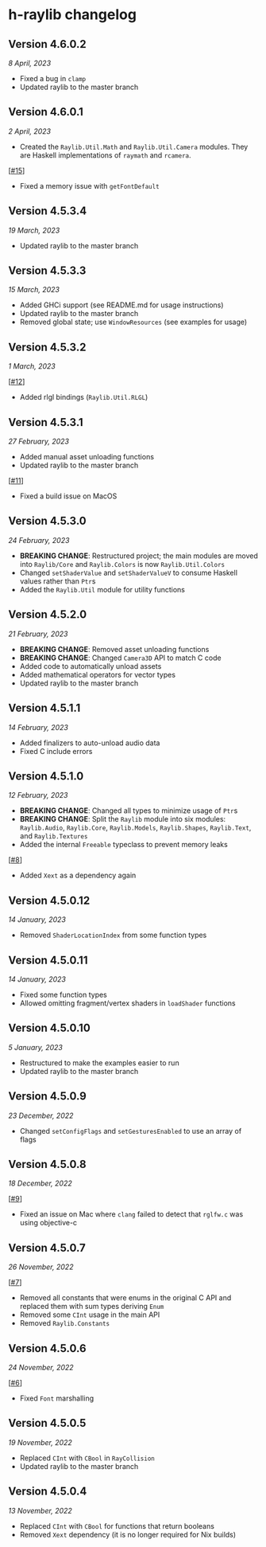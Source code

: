 # h-raylib changelog

## Version 4.6.0.2
_8 April, 2023_

- Fixed a bug in `clamp`
- Updated raylib to the master branch

## Version 4.6.0.1
_2 April, 2023_

- Created the `Raylib.Util.Math` and `Raylib.Util.Camera` modules. They are Haskell implementations of `raymath` and `rcamera`.

\[[#15](https://github.com/Anut-py/h-raylib/pull/15)\]

- Fixed a memory issue with `getFontDefault`

## Version 4.5.3.4
_19 March, 2023_

- Updated raylib to the master branch

## Version 4.5.3.3
_15 March, 2023_

- Added GHCi support (see README.md for usage instructions)
- Updated raylib to the master branch
- Removed global state; use `WindowResources` (see examples for usage)

## Version 4.5.3.2
_1 March, 2023_

\[[#12](https://github.com/Anut-py/h-raylib/pull/12)\]

- Added rlgl bindings (`Raylib.Util.RLGL`)

## Version 4.5.3.1
_27 February, 2023_

- Added manual asset unloading functions
- Updated raylib to the master branch

\[[#11](https://github.com/Anut-py/h-raylib/pull/11)\]

- Fixed a build issue on MacOS

## Version 4.5.3.0
_24 February, 2023_

-  **BREAKING CHANGE**: Restructured project; the main modules are moved into `Raylib/Core` and `Raylib.Colors` is now `Raylib.Util.Colors`
- Changed `setShaderValue` and `setShaderValueV` to consume Haskell values rather than `Ptr`s
- Added the `Raylib.Util` module for utility functions

## Version 4.5.2.0
_21 February, 2023_

- **BREAKING CHANGE**: Removed asset unloading functions
- **BREAKING CHANGE**: Changed `Camera3D` API to match C code
- Added code to automatically unload assets
- Added mathematical operators for vector types
- Updated raylib to the master branch

## Version 4.5.1.1
_14 February, 2023_

- Added finalizers to auto-unload audio data
- Fixed C include errors

## Version 4.5.1.0
_12 February, 2023_

- **BREAKING CHANGE**: Changed all types to minimize usage of `Ptr`s
- **BREAKING CHANGE**: Split the `Raylib` module into six modules: `Raylib.Audio`, `Raylib.Core`, `Raylib.Models`, `Raylib.Shapes`, `Raylib.Text`, and `Raylib.Textures`
- Added the internal `Freeable` typeclass to prevent memory leaks

\[[#8](https://github.com/Anut-py/h-raylib/issues/8)\]

- Added `Xext` as a dependency again

## Version 4.5.0.12
_14 January, 2023_

- Removed `ShaderLocationIndex` from some function types

## Version 4.5.0.11
_14 January, 2023_

- Fixed some function types
- Allowed omitting fragment/vertex shaders in `loadShader` functions

## Version 4.5.0.10
_5 January, 2023_

- Restructured to make the examples easier to run
- Updated raylib to the master branch

## Version 4.5.0.9
_23 December, 2022_

- Changed `setConfigFlags` and `setGesturesEnabled` to use an array of flags

## Version 4.5.0.8
_18 December, 2022_

\[[#9](https://github.com/Anut-py/h-raylib/issues/9)\]

- Fixed an issue on Mac where `clang` failed to detect that `rglfw.c` was using objective-c

## Version 4.5.0.7
_26 November, 2022_

\[[#7](https://github.com/Anut-py/h-raylib/pull/7)\]

- Removed all constants that were enums in the original C API and replaced them with sum types deriving `Enum`
- Removed some `CInt` usage in the main API
- Removed `Raylib.Constants`

## Version 4.5.0.6
_24 November, 2022_

\[[#6](https://github.com/Anut-py/h-raylib/issues/6)\]

- Fixed `Font` marshalling

## Version 4.5.0.5
_19 November, 2022_
- Replaced `CInt` with `CBool` in `RayCollision`
- Updated raylib to the master branch

## Version 4.5.0.4
_13 November, 2022_
- Replaced `CInt` with `CBool` for functions that return booleans
- Removed `Xext` dependency (it is no longer required for Nix builds)
